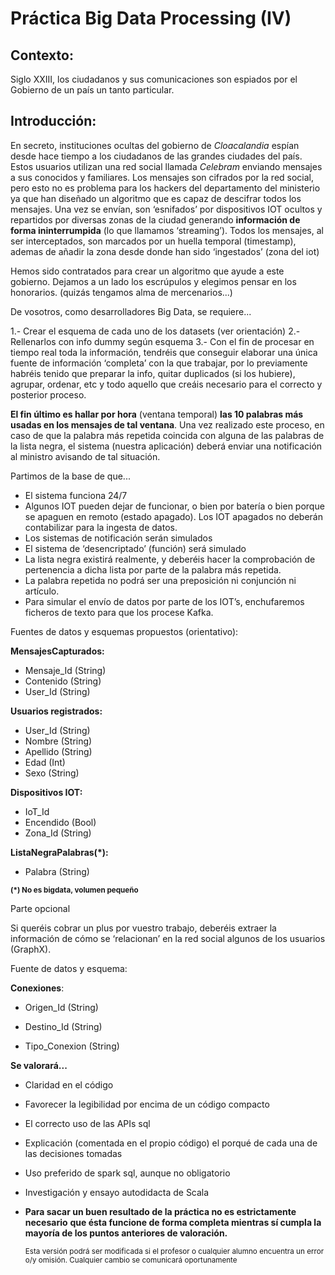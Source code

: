 # **Práctica Big Data Processing (IV)** 

## Contexto:
 Siglo XXIII, los ciudadanos y sus comunicaciones son espiados por el Gobierno de un país un tanto particular. 

## **Introducción:** 

En secreto, instituciones ocultas del gobierno de *Cloacalandia* espían desde hace tiempo a los ciudadanos de las grandes ciudades del país. Estos usuarios utilizan una red social llamada *Celebram* enviando mensajes a sus conocidos y familiares. Los mensajes son cifrados por la red social, pero esto no es problema para los hackers del departamento del ministerio ya que han diseñado un algoritmo que es capaz de descifrar todos los mensajes. Una vez se envían, son ‘esnifados’ por dispositivos IOT ocultos y repartidos por diversas zonas de la ciudad generando **información de forma ininterrumpida** (lo que llamamos ‘streaming’). Todos los mensajes, al ser interceptados, son marcados por un huella temporal (timestamp), ademas de añadir la zona desde donde han sido ‘ingestados’ (zona del iot) 

Hemos sido contratados para crear un algoritmo que ayude a este gobierno. Dejamos a un lado los escrúpulos y elegimos pensar en los honorarios. (quizás tengamos alma de mercenarios...) 

De vosotros, como desarrolladores Big Data, se requiere... 

1.- Crear el esquema de cada uno de los datasets (ver orientación)
2.- Rellenarlos con info dummy según esquema
3.- Con el fin de procesar en tiempo real toda la información, tendréis que conseguir elaborar una única fuente de información ‘completa’ con la que trabajar, por lo previamente habréis tenido que preparar la info, quitar duplicados (si los hubiere), agrupar, ordenar, etc y todo aquello que creáis necesario para el correcto y posterior proceso.

 **El fin último es hallar por hora** (ventana temporal) **las 10 palabras más usadas en los mensajes de tal ventana**. Una vez realizado este proceso, en caso de que la palabra más repetida coincida con alguna de las palabras de la lista negra, el sistema (nuestra aplicación) deberá enviar una notificación al ministro avisando de tal situación. 

Partimos de la base de que... 

- El sistema funciona 24/7 
- Algunos IOT pueden dejar de funcionar, o bien por batería o bien porque se 
   apaguen en remoto (estado apagado). Los IOT apagados no deberán 
   contabilizar para la ingesta de datos. 
- Los sistemas de notificación serán simulados 
- El sistema de ‘desencriptado’ (función) será simulado 
- La lista negra existirá realmente, y deberéis hacer la comprobación de 
   pertenencia a dicha lista por parte de la palabra más repetida. 
- La palabra repetida no podrá ser una preposición ni conjunción ni artículo. 
- Para simular el envío de datos por parte de los IOT’s, enchufaremos ficheros de 
   texto para que los procese Kafka. 

Fuentes de datos y esquemas propuestos (orientativo):

**MensajesCapturados:**

- Mensaje_Id (String)
- Contenido (String)
- User_Id (String)

**Usuarios registrados:**

* User_Id (String)
* Nombre (String)
* Apellido (String)
* Edad (Int)
* Sexo (String)

**Dispositivos IOT:**

* IoT_Id
* Encendido (Bool)
* Zona_Id (String)

**ListaNegraPalabras(*):**

* Palabra (String)

<small>**(*) No es bigdata, volumen pequeño**</small>

Parte opcional 

Si queréis cobrar un plus por vuestro trabajo, deberéis extraer la información de cómo se ‘relacionan’ en la red social algunos de los usuarios (GraphX). 

Fuente de datos y esquema: 

**Conexiones**: 

- Origen_Id (String) 

- Destino_Id (String) 

- Tipo_Conexion (String) 

**Se valorará...** 

- Claridad en el código 

- Favorecer la legibilidad por encima de un código compacto 

- El correcto uso de las APIs sql 

- Explicación (comentada en el propio código) el porqué de cada una de las 
   decisiones tomadas 

- Uso preferido de spark sql, aunque no obligatorio 

- Investigación y ensayo autodidacta de Scala 

- **Para sacar un buen resultado de la práctica no es estrictamente necesario**  **que ésta funcione de forma completa mientras sí cumpla la mayoría de los puntos anteriores de valoración.**  

  

  <small>Esta versión podrá ser modificada si el profesor o cualquier alumno encuentra un error o/y omisión. Cualquier cambio se comunicará oportunamente</small>